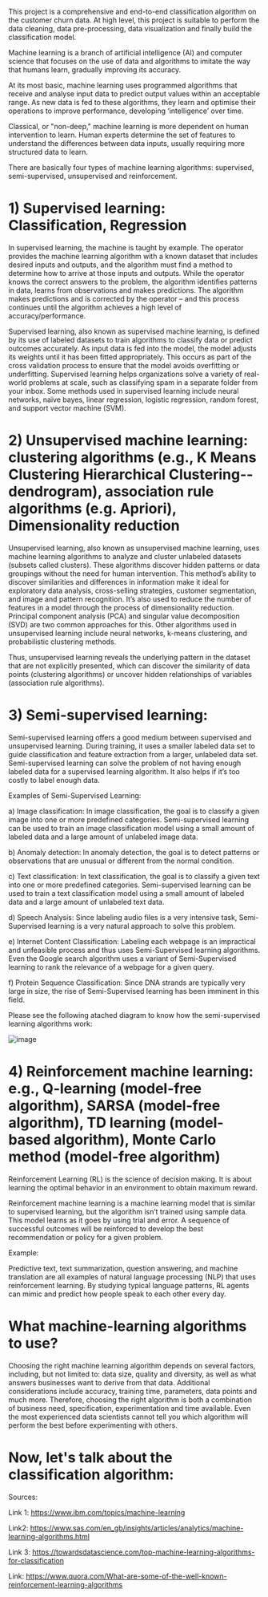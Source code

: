 This project is a comprehensive and end-to-end classification algorithm on the customer churn data. At high level, this project is suitable to perform the data cleaning, data pre-processing, data visualization and finally build the classification model.

Machine learning is a branch of artificial intelligence (AI) and computer science that focuses on the use of data and algorithms to imitate the way that humans learn, gradually improving its accuracy.

At its most basic, machine learning uses programmed algorithms that receive and analyse input data to predict output values within an acceptable range. As new data is fed to these algorithms, they learn and optimise their operations to improve performance, developing ‘intelligence’ over time.

Classical, or "non-deep," machine learning is more dependent on human intervention to learn. Human experts determine the set of features to understand the differences between data inputs, usually requiring more structured data to learn.

There are basically four types of machine learning algorithms: supervised, semi-supervised, unsupervised and reinforcement.


# 1) Supervised learning: Classification, Regression

In supervised learning, the machine is taught by example. The operator provides the machine learning algorithm with a known dataset that includes desired inputs and outputs, and the algorithm must find a method to determine how to arrive at those inputs and outputs. While the operator knows the correct answers to the problem, the algorithm identifies patterns in data, learns from observations and makes predictions. The algorithm makes predictions and is corrected by the operator – and this process continues until the algorithm achieves a high level of accuracy/performance.

Supervised learning, also known as supervised machine learning, is defined by its use of labeled datasets to train algorithms to classify data or predict outcomes accurately. As input data is fed into the model, the model adjusts its weights until it has been fitted appropriately. This occurs as part of the cross validation process to ensure that the model avoids overfitting or underfitting. Supervised learning helps organizations solve a variety of real-world problems at scale, such as classifying spam in a separate folder from your inbox. Some methods used in supervised learning include neural networks, naïve bayes, linear regression, logistic regression, random forest, and support vector machine (SVM).



# 2) Unsupervised machine learning: clustering algorithms (e.g., K Means Clustering Hierarchical Clustering--dendrogram), association rule algorithms (e.g. Apriori), Dimensionality reduction

Unsupervised learning, also known as unsupervised machine learning, uses machine learning algorithms to analyze and cluster unlabeled datasets (subsets called clusters). These algorithms discover hidden patterns or data groupings without the need for human intervention. This method’s ability to discover similarities and differences in information make it ideal for exploratory data analysis, cross-selling strategies, customer segmentation, and image and pattern recognition. It’s also used to reduce the number of features in a model through the process of dimensionality reduction. Principal component analysis (PCA) and singular value decomposition (SVD) are two common approaches for this. Other algorithms used in unsupervised learning include neural networks, k-means clustering, and probabilistic clustering methods.

Thus, unsupervised learning reveals the underlying pattern in the dataset that are not explicitly presented, which can discover the similarity of data points (clustering algorithms) or uncover hidden relationships of variables (association rule algorithms).

# 3) Semi-supervised learning: 

Semi-supervised learning offers a good medium between supervised and unsupervised learning. During training, it uses a smaller labeled data set to guide classification and feature extraction from a larger, unlabeled data set. Semi-supervised learning can solve the problem of not having enough labeled data for a supervised learning algorithm. It also helps if it’s too costly to label enough data. 

Examples of Semi-Supervised Learning:

a) Image classification: In image classification, the goal is to classify a given image into one or more predefined categories. Semi-supervised learning can be used to train an image classification model using a small amount of labeled data and a large amount of unlabeled image data.

b) Anomaly detection: In anomaly detection, the goal is to detect patterns or observations that are unusual or different from the normal condition.

c) Text classification: In text classification, the goal is to classify a given text into one or more predefined categories. Semi-supervised learning can be used to train a text classification model using a small amount of labeled data and a large amount of unlabeled text data.

d) Speech Analysis: Since labeling audio files is a very intensive task, Semi-Supervised learning is a very natural approach to solve this problem.

e) Internet Content Classification: Labeling each webpage is an impractical and unfeasible process and thus uses Semi-Supervised learning algorithms. Even the Google search algorithm uses a variant of Semi-Supervised learning to rank the relevance of a webpage for a given query.

f) Protein Sequence Classification: Since DNA strands are typically very large in size, the rise of Semi-Supervised learning has been imminent in this field.

Please see the following atached diagram to know how the semi-supervised learning algorithms work:

![image](https://github.com/Tiwari666/Classification_Model/assets/153152895/ad9e3a5c-9a03-45bf-85ce-d8c5671d76d3)


# 4) Reinforcement machine learning: e.g., Q-learning (model-free algorithm), SARSA (model-free algorithm), TD learning (model-based algorithm), Monte Carlo method (model-free algorithm)

Reinforcement Learning (RL) is the science of decision making. It is about learning the optimal behavior in an environment to obtain maximum reward.

Reinforcement machine learning is a machine learning model that is similar to supervised learning, but the algorithm isn’t trained using sample data. This model learns as it goes by using trial and error. A sequence of successful outcomes will be reinforced to develop the best recommendation or policy for a given problem.

Example:

Predictive text, text summarization, question answering, and machine translation are all examples of natural language processing (NLP) that uses reinforcement learning. By studying typical language patterns, RL agents can mimic and predict how people speak to each other every day.


# What machine-learning algorithms to use?

Choosing the right machine learning algorithm depends on several factors, including, but not limited to: data size, quality and diversity, as well as what answers businesses want to derive from that data. Additional considerations include accuracy, training time, parameters, data points and much more. Therefore, choosing the right algorithm is both a combination of business need, specification, experimentation and time available. Even the most experienced data scientists cannot tell you which algorithm will perform the best before experimenting with others.

# Now, let's talk about the classification algorithm:



















Sources:

Link 1: https://www.ibm.com/topics/machine-learning

Link2: https://www.sas.com/en_gb/insights/articles/analytics/machine-learning-algorithms.html

Link 3: https://towardsdatascience.com/top-machine-learning-algorithms-for-classification

Link: https://www.quora.com/What-are-some-of-the-well-known-reinforcement-learning-algorithms
